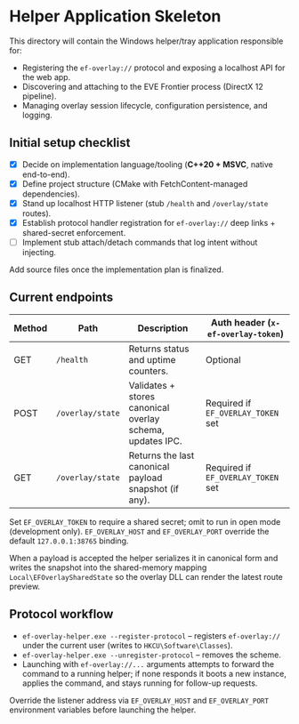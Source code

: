 # Helper Application Skeleton

This directory will contain the Windows helper/tray application responsible for:

- Registering the `ef-overlay://` protocol and exposing a localhost API for the web app.
- Discovering and attaching to the EVE Frontier process (DirectX 12 pipeline).
- Managing overlay session lifecycle, configuration persistence, and logging.

## Initial setup checklist
- [x] Decide on implementation language/tooling (**C++20 + MSVC**, native end-to-end).
- [x] Define project structure (CMake with FetchContent-managed dependencies).
- [x] Stand up localhost HTTP listener (stub `/health` and `/overlay/state` routes).
- [x] Establish protocol handler registration for `ef-overlay://` deep links + shared-secret enforcement.
- [ ] Implement stub attach/detach commands that log intent without injecting.

Add source files once the implementation plan is finalized.

## Current endpoints

| Method | Path              | Description                                                  | Auth header (`x-ef-overlay-token`) |
|--------|-------------------|--------------------------------------------------------------|------------------------------------|
| GET    | `/health`         | Returns status and uptime counters.                          | Optional                           |
| POST   | `/overlay/state`  | Validates + stores canonical overlay schema, updates IPC.    | Required if `EF_OVERLAY_TOKEN` set |
| GET    | `/overlay/state`  | Returns the last canonical payload snapshot (if any).        | Required if `EF_OVERLAY_TOKEN` set |

Set `EF_OVERLAY_TOKEN` to require a shared secret; omit to run in open mode (development only). `EF_OVERLAY_HOST` and `EF_OVERLAY_PORT` override the default `127.0.0.1:38765` binding.

When a payload is accepted the helper serializes it in canonical form and writes the snapshot into the shared-memory mapping `Local\EFOverlaySharedState` so the overlay DLL can render the latest route preview.

## Protocol workflow

- `ef-overlay-helper.exe --register-protocol` – registers `ef-overlay://` under the current user (writes to `HKCU\Software\Classes`).
- `ef-overlay-helper.exe --unregister-protocol` – removes the scheme.
- Launching with `ef-overlay://...` arguments attempts to forward the command to a running helper; if none responds it boots a new instance, applies the command, and stays running for follow-up requests.

Override the listener address via `EF_OVERLAY_HOST` and `EF_OVERLAY_PORT` environment variables before launching the helper.
